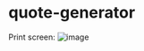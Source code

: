 # quote-generator

Print screen:
![image](https://user-images.githubusercontent.com/108252343/221937811-0e0b5f2c-a2ad-4199-a1e9-dfb791892c11.png)
